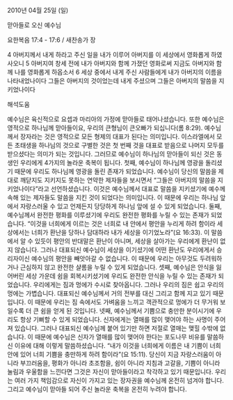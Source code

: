 2010년 04월 25일 (일)

맏아들로 오신 예수님



요한복음 17:4 - 17:6 / 새찬송가  장


4 아버지께서 내게 하라고 주신 일을 내가 이루어 아버지를 이 세상에서 영화롭게 하였사오니 5 아버지여 창세 전에 내가 아버지와 함께 가졌던 영화로써 지금도 아버지와 함께 나를 영화롭게 하옵소서 
6 세상 중에서 내게 주신 사람들에게 내가 아버지의 이름을 나타내었나이다 그들은 아버지의 것이었는데 내게 주셨으며 그들은 아버지의 말씀을 지키었나이다

해석도움





예수님은 육신적으로 요셉과 마리아의 가정에 맏아들로 태어나셨습니다. 또한 예수님은 영적으로 하나님께 맏아들이요, 우리의 큰형님이 큰오빠가 되십니다(롬 8:29).
예수님께서 장자라는 것은 영적으로 모든 형제의 대표가 된다는 의미입니다. 이스라엘에서 모든 초태생을 하나님의 것으로 구별한 것은 첫 번째 것을 대표로 받음으로 나머지 모두를 받으셨다는 의미가 되는 것입니다. 그러므로 예수님이 하나님의 맏아들이 되신 것은 동생인 우리에게 4가지의 놀라운 축복이 됩니다.
첫째, 예수님이 하나님께 영광을 돌리셨기 때문에 우리도 하나님께 영광을 돌린 존재가 되었습니다. 예수님이 당신의 말씀을 제대로 깨닫지도 지키지도 못하는 연약한 제자들을 보시면서 “그들은 아버지의 말씀을 지키었나이다”라고 선언하셨습니다. 이것은 예수님께서 대표로 말씀을 지키셨기에 예수께 속해 있는 제자들도 말씀을 지킨 것이 되었다는 의미입니다. 이 때문에 우리는 하나님 앞에서 자랑스러울 수 있고 언제든지 당당하게 하나님 앞에 설 수 있게 되었습니다. 
둘째, 예수님께서 완전한 평화를 이루셨기에 우리도 완전한 평화를 누릴 수 있는 존재가 되었습니다. “이것을 너희에게 이르는 것은 너희로 내 안에서 평안을 누리게 하려 함이라 세상에서는 너희가 환난을 당하나 담대하라 내가 세상을 이기었노라”(요 16:33). 이 말씀에서 알 수 있듯이 평안의 반대말은 환난이 아니며, 세상을 살아가는 우리에게 환난이 없지 않습니다. 그러나 대표되신 예수님이 세상을 이기셨기에 어떤 환난도 우리에게서 승리자이신 예수님의 평안을 빼앗아갈 수 없습니다. 이 때문에 우리는 아무것도 두려워하거나 근심하지 않고 완전한 샬롬을 누릴 수 있게 되었습니다.
셋째, 예수님은 안식을 잃어버린 세상 가운데 쉼을 회복시키셨기에 우리도 완전한 안식을 누릴 수 있는 존재가 되었습니다. 우리에게는 짐과 멍에가 수시로 찾아옵니다. 그러나 우리의 짐은 쉽고 우리의 멍에는 가볍습니다. 대표되신 예수님께서 거의 전부를 대신 그리고 함께 지고 있기 때문입니다. 이 때문에 우리는 짐 속에서도 가벼움을 느끼고 객관적으로 멍에가 더 무거워 보일수록 더 큰 쉼을 얻게 된 것입니다. 
넷째, 예수님께서 기쁨으로 충만한 분이시기에 우리도 항상 기뻐할 수 있게 되었습니다. 신자에게는 열매를 많이 맺어야 하는 사명이 주어져 있습니다. 그러나 대표되신 예수님께 붙어 있기만 하면 저절로 열매는 맺힐 수밖에 없습니다. 이 때문에 예수님은 신자가 열매를 많이 맺어야 한다는 포도나무 비유를 말씀하신 이유에 대해 이렇게 말씀하셨습니다.
“내가 이것을 너희에게 이름은 내 기쁨이 너희 안에 있어 너희 기쁨을 충만하게 하려 함이라”(요 15:11). 
당신이 지금 자랑스러움이 아니라 부끄러움을, 평화가 아니라 초조함을, 쉼이 아니라 지침과 고갈을, 기쁨이 아니라 눌림과 우울함을 느낀다면 그것은 자신이 맏아들이라고 착각하고 있기 때문입니다. 우리는 여러 가지 책임감으로 자신이 가지고 있는 장자권을 예수님께 온전히 넘겨야 합니다. 그리고 예수님이 맏아들 되어 주신 놀라운 축복을 온전히 누려야 합니다.